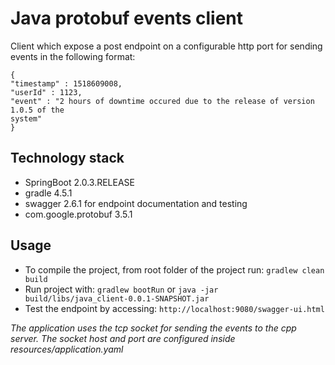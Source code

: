 # Java protobuf events client

Client which expose a post endpoint on a configurable http port for sending events in the following format:  
```
{  
"timestamp" : 1518609008,  
"userId" : 1123,  
"event" : "2 hours of downtime occured due to the release of version 1.0.5 of the
system"  
}
```

## Technology stack

* SpringBoot 2.0.3.RELEASE
* gradle 4.5.1
* swagger 2.6.1 for endpoint documentation and testing
* com.google.protobuf 3.5.1

## Usage

* To compile the project, from root folder of the project run: ```gradlew clean build```  
* Run project with: ``` gradlew bootRun ``` or ```java -jar build/libs/java_client-0.0.1-SNAPSHOT.jar```
* Test the endpoint by accessing: ```http://localhost:9080/swagger-ui.html```

*The application uses the tcp socket for sending the events to the cpp server. The socket host and port are configured inside resources/application.yaml*